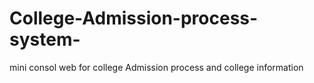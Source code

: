 # College-Admission-process-system-
mini consol web for college Admission process and college information

